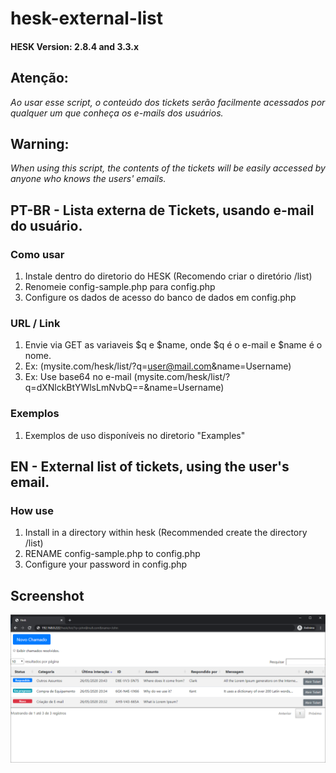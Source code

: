# hesk-external-list

#### HESK Version: 2.8.4 and 3.3.x

## Atenção:

*Ao usar esse script, o conteúdo dos tickets serão facilmente acessados por qualquer um que conheça os e-mails dos usuários.*

## Warning:

*When using this script, the contents of the tickets will be easily accessed by anyone who knows the users' emails.*

## PT-BR - Lista externa de Tickets, usando e-mail do usuário.

### Como usar
1. Instale dentro do diretorio do HESK (Recomendo criar o diretório /list)
2. Renomeie config-sample.php para config.php
3. Configure os dados de acesso do banco de dados em config.php

### URL / Link
1. Envie via GET as variaveis $q e $name, onde $q é o e-mail e $name é o nome.
2. Ex: (mysite.com/hesk/list/?q=user@mail.com&name=Username)
3. Ex: Use base64 no e-mail (mysite.com/hesk/list/?q=dXNlckBtYWlsLmNvbQ==&name=Username)

### Exemplos
1. Exemplos de uso disponíveis no diretorio "Examples"

## EN - External list of tickets, using the user's email.

### How use
1. Install in a directory within hesk (Recommended create the directory /list)
2. RENAME config-sample.php to config.php
3. Configure your password in config.php

## Screenshot

![](/images/print/1-list.png)
